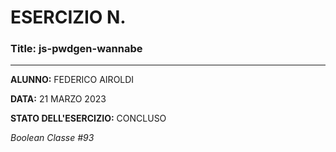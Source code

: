 # ESERCIZIO N.

### Title: js-pwdgen-wannabe
---
**ALUNNO:** FEDERICO AIROLDI

**DATA:** 21 MARZO 2023

**STATO DELL'ESERCIZIO:** CONCLUSO

_Boolean Classe #93_